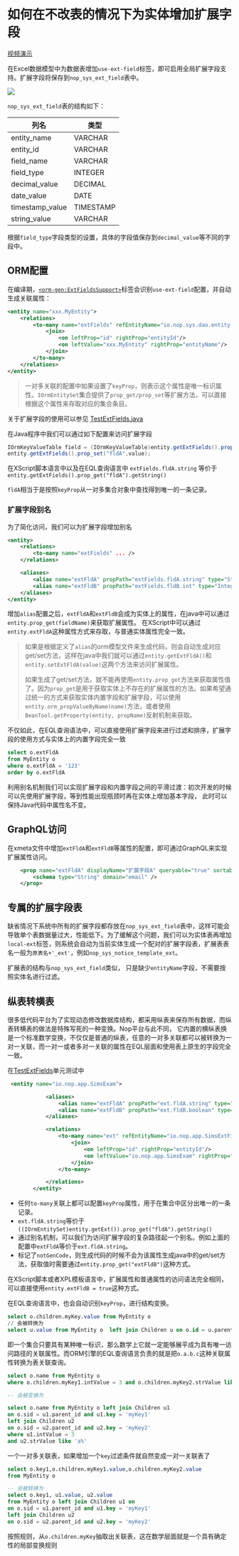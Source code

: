 # 如何在不改表的情况下为实体增加扩展字段

[视频演示](https://www.bilibili.com/video/BV1wL411D7g7)

在Excel数据模型中为数据表增加`use-ext-field`标签，即可启用全局扩展字段支持。扩展字段将保存到`nop_sys_ext_field`表中。

![](use-ext-field.png)

`nop_sys_ext_field`表的结构如下：

|列名|类型|
|---|---|
|entity\_name|VARCHAR|
|entity\_id|VARCHAR|
|field\_name|VARCHAR|
|field\_type|INTEGER|
|decimal\_value|DECIMAL|
|date\_value|DATE|
|timestamp\_value|TIMESTAMP|
|string\_value|VARCHAR|

根据`field_type`字段类型的设置，具体的字段值保存到`decimal_value`等不同的字段中。

## ORM配置

在编译期，[`<orm-gen:ExtFieldsSupport>`](https://gitee.com/canonical-entropy/nop-entropy/blob/master/nop-orm/src/main/resources/_vfs/nop/orm/xlib/orm-gen.xlib)标签会识别`use-ext-field`配置，并自动生成关联属性：

```xml
<entity name="xxx.MyEntity">
    <relations>
        <to-many name="extFields" refEntityName="io.nop.sys.dao.entity.NopSysExtField" keyProp="fieldName">
            <join>
                <on leftProp="id" rightProp="entityId"/>
                <on leftValue="xxx.MyEntity" rightProp="entityName"/>
            </join>
        </to-many>
    </relations>
</entity>
```

> 一对多关联的配置中如果设置了`keyProp`，则表示这个属性是唯一标识属性。`IOrmEntitySet`集合提供了`prop_get/prop_set`等扩展方法，可以直接根据这个属性来存取对应的集合条目。

关于扩展字段的使用可以参见 [TestExtFields.java](https://gitee.com/canonical-entropy/nop-entropy/blob/master/nop-orm/src/test/java/io/nop/orm/dao/TestExtFields.java)

在Java程序中我们可以通过如下配置来访问扩展字段

```java
IOrmKeyValueTable field = (IOrmKeyValueTable)entity.getExtFields().prop_get("fldA");
entity.getExtFields().prop_set("fldA",value);
```

在XScript脚本语言中以及在EQL查询语言中 `extFields.fldA.string` 等价于 `entity.getExtFields().prop_get("fldA").getString()`

`fldA`相当于是按照`keyProp`从一对多集合对象中查找得到唯一的一条记录。

### 扩展字段别名

为了简化访问，我们可以为扩展字段增加别名

```xml
<entity>
    <relations>
        <to-many name="extFields" ... />
    </relations>

    <aliases>
        <alias name="extFldA" propPath="extFields.fldA.string" type="String"/>
        <alias name="extFldB" propPath="extFields.fldB.int" type="Integer" />
    </aliases>
</entity>
```

增加`alias`配置之后，`extFldA`和`extFldB`会成为实体上的属性，在java中可以通过`entity.prop_get(fieldName)`来获取扩展属性。
在XScript中可以通过`entity.extFldA`这种属性方式来存取，与普通实体属性完全一致。

> 如果是根据定义了`alias`的orm模型文件来生成代码，则会自动生成对应get/set方法，这样在java中我们就可以通过`entity.getExtFldA()`和`entity.setExtFldA(value)`这两个方法来访问扩展属性。
> 
> 如果生成了get/set方法，就不能再使用`entity.prop_get`方法来获取属性值了。因为`prop_get`是用于获取实体上不存在的扩展属性的方法。如果希望通过统一的方式来获取实体内置字段和扩展字段，可以使用`entity.orm_propValueByName(name)`方法，或者使用`BeanTool.getProperty(entity, propName)`反射机制来获取。

不仅如此，在EQL查询语法中，可以直接使用扩展字段来进行过滤和排序，扩展字段的使用方式与实体上的内置字段完全一致

```sql
select o.extFldA
from MyEntity o
where o.extFldA = '123'
order by o.extFldA
```

利用别名机制我们可以实现扩展字段和内置字段之间的平滑过渡：初次开发的时候可以先使用扩展字段，等到性能出现瓶颈时再在实体上增加基本字段，
此时可以保持Java代码中属性名不变。

## GraphQL访问

在xmeta文件中增加`extFldA`和`extFldB`等属性的配置，即可通过GraphQL来实现扩展属性访问。

```xml
    <prop name="extFldA" displayName="扩展字段A" queryable="true" sortable="true" insertable="true" updatable="true">
        <schema type="String" domain="email" />
    </prop>
```

## 专属的扩展字段表

缺省情况下系统中所有的扩展字段都存放在`nop_sys_ext_field`表中，这样可能会导致单个表数据量过大，性能低下。为了缓解这个问题，我们可以为实体表再增加
`local-ext`标签，则系统会自动为当前实体生成一个配对的扩展字段表，扩展表表名一般为`原表名+'_ext'`，例如`nop_sys_notice_template_ext`。

扩展表的结构与`nop_sys_ext_field`类似， 只是缺少`entityName`字段，不需要按照实体名进行过滤。

## 纵表转横表

很多低代码平台为了实现动态修改数据库结构，都采用纵表来保存所有数据，而纵表转横表的做法是特殊写死的一种变换。Nop平台与此不同，
它内置的横纵表换是一个标准数学变换，不仅仅是普通的纵表，任意的一对多关联都可以被转换为一对一关联，而一对一或者多对一关联的属性在EQL层面和使用表上原生的字段完全一致。

在[TestExtFields](https://gitee.com/canonical-entropy/nop-entropy/blob/master/nop-orm/src/test/java/io/nop/orm/dao/TestExtFields.java)单元测试中

```xml
 <entity name="io.nop.app.SimsExam">

            <aliases>
                <alias name="extFldA" propPath="ext.fldA.string" type="String"/>
                <alias name="extFldB" propPath="ext.fldB.boolean" type="Boolean" notGenCode="true"/>
            </aliases>

            <relations>
                <to-many name="ext" refEntityName="io.nop.app.SimsExtField" keyProp="fieldName">
                    <join>
                        <on leftProp="id" rightProp="entityId"/>
                        <on leftValue="io.nop.app.SimsExam" rightProp="entityName"/>
                    </join>
                </to-many>

            </relations>
        </entity>
```

* 任何`to-many`关联上都可以配置`keyProp`属性，用于在集合中区分出唯一的一条记录。
* `ext.fldA.string`等价于`((IOrmEntitySet)entity.getExt()).prop_get("fldA").getString()`
* 通过别名机制，可以我们为访问扩展字段的复杂路径起一个别名。例如上面的配置中`extFldA`等价于`ext.fldA.string`。
* 标记了`notGenCode`，则生成代码的时候不会为该属性生成java中的get/set方法，获取值时需要通过`entity.prop_get("extFldB")`这种方式。

在XScript脚本或者XPL模板语言中，扩展属性和普通属性的访问语法完全相同，可以直接使用`entity.extFldB = true`这种方式。

在EQL查询语言中，也会自动识别`keyProp`，进行结构变换。

```sql
select o.children.myKey.value from MyEntity o
// 会被转换为
select u.value from MyEntity o  left join Children u on o.id = u.parent_id and u.key = 'myKey'
```

即一个集合只要具有某种唯一标识，那么数学上它就一定能够展平成为具有唯一访问路径的关联属性。而ORM引擎的EQL查询语言负责的就是把`o.a.b.c`这种关联属性转换为表关联查询。

```sql
select o.name from MyEntity o
where o.children.myKey1.intValue = 3 and o.children.myKey2.strValue like 'a%'

-- 会被变换为

select o.name from MyEntity o left join Children u1
on o.sid = u1.parent_id and u1.key = 'myKey1'
left join Children u2
on o.sid = u2.parent_id and u2.key = 'myKey2'
where u1.intValue = 3
and u2.strValue like 'a%'
```

一个一对多关联表，如果增加一个`key`过滤条件就自然变成一对一关联表了

```sql
select o.key1,o.children.myKey1.value,o.children.myKey2.value
from MyEntity o

-- 会被转换为
select o.key1, u1.value, u2.value
from MyEntity o left join Children u1 on
on o.sid = u1.parent_id and u1.key = 'myKey1'
left join Children u2
on o.sid = u2.parent_id and u2.key = 'myKey2'
```

按照规则，从`o.children.myKey`抽取出关联表，这在数学层面就是一个具有确定性的局部变换规则
